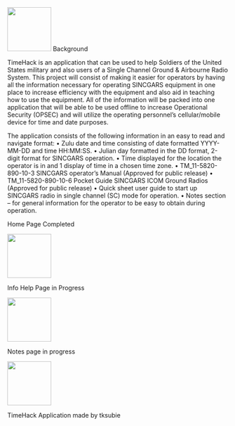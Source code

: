 <img src="https://github.com/tksubie/TimeHack_Application/assets/116237117/8bf96251-a88c-4870-8ceb-174710ca9ae8" width="100" height="100"/>
Background

TimeHack is an application that can be used to help Soldiers of the United States military and also users of a Single Channel Ground & Airbourne Radio System. 
This project will consist of making it easier for operators by having all the information necessary for operating SINCGARS equipment in one place to increase efficiency with the equipment and also aid in teaching how to use the equipment. 
All of the information will be packed into one application that will be able to be used offline to increase Operational Security (OPSEC) and will utilize the operating personnel’s cellular/mobile device for time and date purposes.

The application consists of the following information in an easy to read and navigate format:
•	Zulu date and time consisting of date formatted YYYY-MM-DD and time HH:MM:SS.
•	Julian day formatted in the DD format, 2-digit format for SINCGARS operation.
•	Time displayed for the location the operator is in and 1 display of time in a chosen time zone.
•	TM_11-5820-890-10-3 SINCGARS operator’s Manual (Approved for public release)
•	TM_11-5820-890-10-6 Pocket Guide SINCGARS ICOM Ground Radios (Approved for public release)
•	Quick sheet user guide to start up SINCGARS radio in single channel (SC) mode for operation.
•	Notes section – for general information for the operator to be easy to obtain during operation.

Home Page Completed

<img src="https://github.com/tksubie/TimeHack_Application/assets/116237117/d2705493-31be-43fb-a0eb-8a7064065b9d" width="100" height="100"/>


Info Help Page in Progress

<img src="https://github.com/tksubie/TimeHack_Application/assets/116237117/6c820be8-dc26-4e2b-8581-c131d5eb5f49" width="100" height="100"/>

Notes page in progress

<img src="https://github.com/tksubie/TimeHack_Application/assets/116237117/fe456373-9002-4471-b657-a11e3b9aed92" width="100" height="100"/>



TimeHack Application made by tksubie
